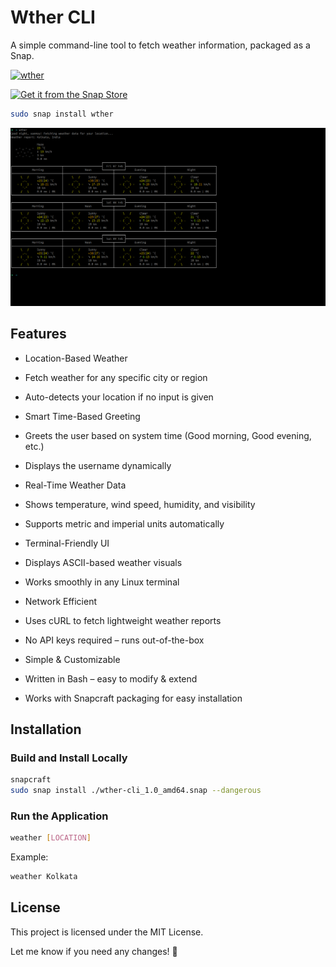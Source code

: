 # Wther CLI

A simple command-line tool to fetch weather information, packaged as a Snap.

[![wther](https://snapcraft.io/wther/badge.svg)](https://snapcraft.io/wther)

[![Get it from the Snap Store](https://snapcraft.io/en/dark/install.svg)](https://snapcraft.io/wther)

```bash
sudo snap install wther
```

![Description](https://github.com/xanmoy/wther/blob/main/screenshots/img1.png)

## Features
- Location-Based Weather
- Fetch weather for any specific city or region
- Auto-detects your location if no input is given

-  Smart Time-Based Greeting
-  Greets the user based on system time (Good morning, Good evening, etc.)
-  Displays the username dynamically

-  Real-Time Weather Data
- Shows temperature, wind speed, humidity, and visibility
-  Supports metric and imperial units automatically

-  Terminal-Friendly UI
-  Displays ASCII-based weather visuals
-  Works smoothly in any Linux terminal

-  Network Efficient
-  Uses cURL to fetch lightweight weather reports
- No API keys required – runs out-of-the-box

-  Simple & Customizable
-  Written in Bash – easy to modify & extend
-  Works with Snapcraft packaging for easy installation

## Installation

### Build and Install Locally
```bash
snapcraft
sudo snap install ./wther-cli_1.0_amd64.snap --dangerous
```
### Run the Application

```bash
weather [LOCATION]
```
Example:

```bash
weather Kolkata
```

## License
This project is licensed under the MIT License.

Let me know if you need any changes! 🚀